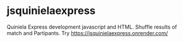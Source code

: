 # jsquinielaexpress
Quiniela Express development javascript and HTML.
Shuffle results of match and Partipants.
Try https://jsquinielaexpress.onrender.com/
